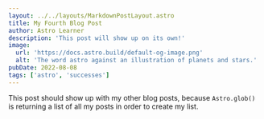 ```yaml
---
layout: ../../layouts/MarkdownPostLayout.astro
title: My Fourth Blog Post
author: Astro Learner
description: 'This post will show up on its own!'
image: 
  url: 'https://docs.astro.build/default-og-image.png'
  alt: 'The word astro against an illustration of planets and stars.'
pubDate: 2022-08-08
tags: ['astro', 'successes']
---
```

This post should show up with my other blog posts, because `Astro.glob()` is returning a list of all my posts in order to create my list.

